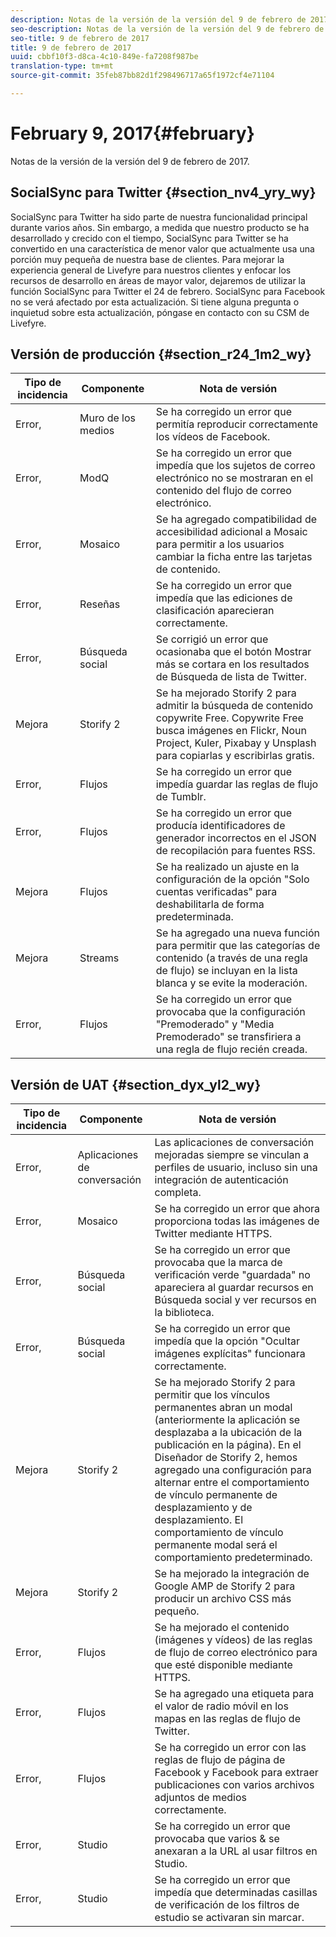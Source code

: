 ```yaml
---
description: Notas de la versión de la versión del 9 de febrero de 2017.
seo-description: Notas de la versión de la versión del 9 de febrero de 2017.
seo-title: 9 de febrero de 2017
title: 9 de febrero de 2017
uuid: cbbf10f3-d8ca-4c10-849e-fa7208f987be
translation-type: tm+mt
source-git-commit: 35feb87bb82d1f298496717a65f1972cf4e71104

---
```



# February 9, 2017{#february}

Notas de la versión de la versión del 9 de febrero de 2017.

## SocialSync para Twitter {#section_nv4_yry_wy}

SocialSync para Twitter ha sido parte de nuestra funcionalidad principal durante varios años. Sin embargo, a medida que nuestro producto se ha desarrollado y crecido con el tiempo, SocialSync para Twitter se ha convertido en una característica de menor valor que actualmente usa una porción muy pequeña de nuestra base de clientes. Para mejorar la experiencia general de Livefyre para nuestros clientes y enfocar los recursos de desarrollo en áreas de mayor valor, dejaremos de utilizar la función SocialSync para Twitter el 24 de febrero. SocialSync para Facebook no se verá afectado por esta actualización. Si tiene alguna pregunta o inquietud sobre esta actualización, póngase en contacto con su CSM de Livefyre.

## Versión de producción {#section_r24_1m2_wy}

| Tipo de incidencia | Componente | Nota de versión |
|--- |--- |--- |
| Error, | Muro de los medios | Se ha corregido un error que permitía reproducir correctamente los vídeos de Facebook. |
| Error, | ModQ | Se ha corregido un error que impedía que los sujetos de correo electrónico no se mostraran en el contenido del flujo de correo electrónico. |
| Error, | Mosaico | Se ha agregado compatibilidad de accesibilidad adicional a Mosaic para permitir a los usuarios cambiar la ficha entre las tarjetas de contenido. |
| Error, | Reseñas | Se ha corregido un error que impedía que las ediciones de clasificación aparecieran correctamente. |
| Error, | Búsqueda social | Se corrigió un error que ocasionaba que el botón Mostrar más se cortara en los resultados de Búsqueda de lista de Twitter. |
| Mejora | Storify 2 | Se ha mejorado Storify 2 para admitir la búsqueda de contenido copywrite Free. Copywrite Free busca imágenes en Flickr, Noun Project, Kuler, Pixabay y Unsplash para copiarlas y escribirlas gratis. |
| Error, | Flujos | Se ha corregido un error que impedía guardar las reglas de flujo de Tumblr. |
| Error, | Flujos | Se ha corregido un error que producía identificadores de generador incorrectos en el JSON de recopilación para fuentes RSS. |
| Mejora | Flujos | Se ha realizado un ajuste en la configuración de la opción "Solo cuentas verificadas" para deshabilitarla de forma predeterminada. |
| Mejora | Streams | Se ha agregado una nueva función para permitir que las categorías de contenido (a través de una regla de flujo) se incluyan en la lista blanca y se evite la moderación. |
| Error, | Flujos | Se ha corregido un error que provocaba que la configuración "Premoderado" y "Media Premoderado" se transfiriera a una regla de flujo recién creada. |

## Versión de UAT {#section_dyx_yl2_wy}

| Tipo de incidencia | Componente | Nota de versión |
|--- |--- |--- |
| Error, | Aplicaciones de conversación | Las aplicaciones de conversación mejoradas siempre se vinculan a perfiles de usuario, incluso sin una integración de autenticación completa. |
| Error, | Mosaico | Se ha corregido un error que ahora proporciona todas las imágenes de Twitter mediante HTTPS. |
| Error, | Búsqueda social | Se ha corregido un error que provocaba que la marca de verificación verde "guardada" no apareciera al guardar recursos en Búsqueda social y ver recursos en la biblioteca. |
| Error, | Búsqueda social | Se ha corregido un error que impedía que la opción "Ocultar imágenes explícitas" funcionara correctamente. |
| Mejora | Storify 2 | Se ha mejorado Storify 2 para permitir que los vínculos permanentes abran un modal (anteriormente la aplicación se desplazaba a la ubicación de la publicación en la página). En el Diseñador de Storify 2, hemos agregado una configuración para alternar entre el comportamiento de vínculo permanente de desplazamiento y de desplazamiento. El comportamiento de vínculo permanente modal será el comportamiento predeterminado. |
| Mejora | Storify 2 | Se ha mejorado la integración de Google AMP de Storify 2 para producir un archivo CSS más pequeño. |
| Error, | Flujos | Se ha mejorado el contenido (imágenes y vídeos) de las reglas de flujo de correo electrónico para que esté disponible mediante HTTPS. |
| Error, | Flujos | Se ha agregado una etiqueta para el valor de radio móvil en los mapas en las reglas de flujo de Twitter. |
| Error, | Flujos | Se ha corregido un error con las reglas de flujo de página de Facebook y Facebook para extraer publicaciones con varios archivos adjuntos de medios correctamente. |
| Error, | Studio | Se ha corregido un error que provocaba que varios &amp; se anexaran a la URL al usar filtros en Studio. |
| Error, | Studio | Se ha corregido un error que impedía que determinadas casillas de verificación de los filtros de estudio se activaran sin marcar. |

